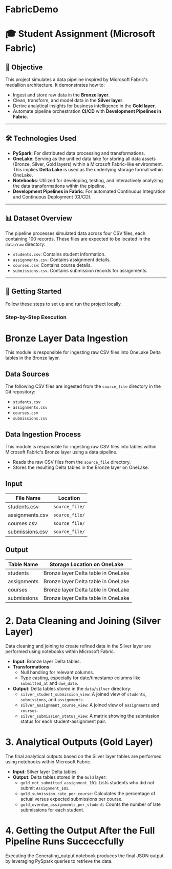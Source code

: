 # FabricDemo

# 🎓 Student Assignment (Microsoft Fabric)

## 📌 Objective

This project simulates a data pipeline inspired by Microsoft Fabric's medallion architecture. It demonstrates how to:
* Ingest and store raw data in the **Bronze layer**.
* Clean, transform, and model data in the **Silver layer**.
* Derive analytical insights for business intelligence in the **Gold layer**.
* Automate pipeline orchestration **CI/CD** with **Development Pipelines in Fabric**.

---

## 🛠️ Technologies Used

* **PySpark**: For distributed data processing and transformations.
* **OneLake**: Serving as the unified data lake for storing all data assets (Bronze, Silver, Gold layers) within a Microsoft Fabric-like environment. This implies **Delta Lake** is used as the underlying storage format within OneLake.
* **Notebooks**: Utilized for developing, testing, and interactively analyzing the data transformations within the pipeline.
* **Development Pipelines in Fabric**: For automated Continuous Integration and Continuous Deployment (CI/CD).

---

## 📊 Dataset Overview

The pipeline processes simulated data across four CSV files, each containing 100 records. These files are expected to be located in the `data/raw` directory:

* `students.csv`: Contains student information.
* `assignments.csv`: Contains assignment details.
* `courses.csv`: Contains course details.
* `submissions.csv`: Contains submission records for assignments.

---
## 🚀 Getting Started

Follow these steps to set up and run the project locally.


### Step-by-Step Execution

# Bronze Layer Data Ingestion

This module is responsible for ingesting raw CSV files into OneLake Delta tables in the Bronze layer.

## Data Sources

The following CSV files are ingested from the `source_file` directory in the Git repository:

- `students.csv`
- `assignments.csv`
- `courses.csv`
- `submissions.csv`

## Data Ingestion Process

This module is responsible for ingesting raw CSV files into tables within Microsoft Fabric's Bronze layer using a data pipeline.

- Reads the raw CSV files from the `source_file` directory.
- Stores the resulting Delta tables in the Bronze layer on OneLake.

## Input

| File Name       | Location           |
|-----------------|--------------------|
| students.csv    | `source_file/`     |
| assignments.csv | `source_file/`     |
| courses.csv     | `source_file/`     |
| submissions.csv | `source_file/`     |

## Output

| Table Name  | Storage Location on OneLake            |
|-------------|--------------------------------------|
| students    | Bronze layer Delta table in OneLake  |
| assignments | Bronze layer Delta table in OneLake  |
| courses     | Bronze layer Delta table in OneLake  |
| submissions | Bronze layer Delta table in OneLake  |



# 2. Data Cleaning and Joining (Silver Layer)

Data cleaning and joining to create refined data in the Silver layer are performed using notebooks within Microsoft Fabric.

* **Input**: Bronze layer Delta tables.
* **Transformations**:
    * Null handling for relevant columns.
    * Type casting, especially for date/timestamp columns like `submitted_at` and `due_date`.
* **Output**: Delta tables stored in the `data/silver` directory:
    * `silver_student_submission_view`: A joined view of `students`, `submissions`, and `assignments`.
    * `silver_assignment_course_view`: A joined view of `assignments` and `courses`.
    * `silver_submission_status_view`: A matrix showing the submission status for each student-assignment pair.

# 3. Analytical Outputs (Gold Layer)

The final analytical outputs based on the Silver layer tables are performed using notebooks within Microsoft Fabric.

* **Input**: Silver layer Delta tables.
* **Output**: Delta tables stored in the `Gold` layer:
    * `gold_not_submitted_assignment_101`: Lists students who did not submit `Assignment_101`.
    * `gold_submission_rate_per_course`: Calculates the percentage of actual versus expected submissions per course.
    * `gold_overdue_assignments_per_student`: Counts the number of late submissions for each student.

# 4. Getting the Output After the Full Pipeline Runs Succeccfully

Executing the Generating_output notebook produces the final JSON output by leveraging PySpark queries to retrieve the data.
